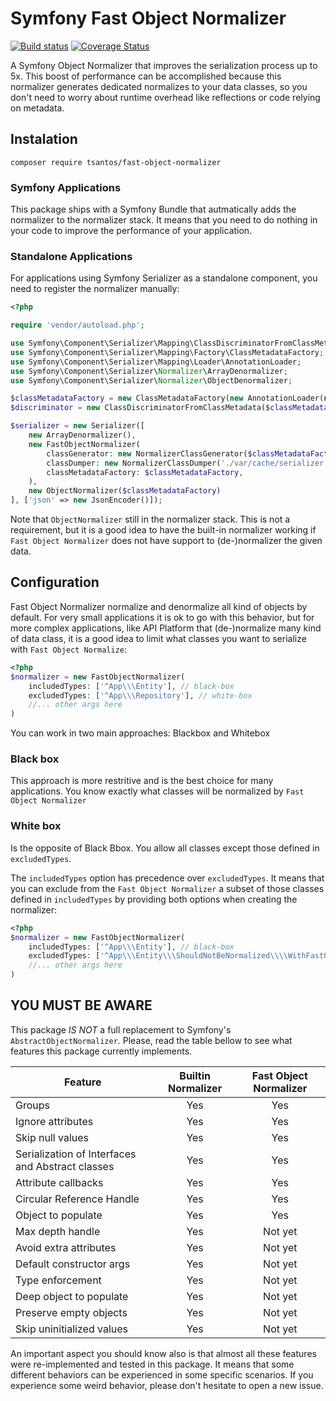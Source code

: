 # Symfony Fast Object Normalizer 
[![Build status][main image]][main] [![Coverage Status][main coverage image]][main coverage]

A Symfony Object Normalizer that improves the serialization process up to 5x. This boost of performance can be 
accomplished because this normalizer generates dedicated normalizes to your data classes, so you don't need
to worry about runtime overhead like reflections or code relying on metadata.

## Instalation

    composer require tsantos/fast-object-normalizer

### Symfony Applications

This package ships with a Symfony Bundle that autmatically adds the normalizer to the normalizer stack. 
It means that you need to do nothing in your code to improve the performance of your application.

### Standalone Applications

For applications using Symfony Serializer as a standalone component, you need to register the normalizer
manually:

```php
<?php

require 'vendor/autoload.php';

use Symfony\Component\Serializer\Mapping\ClassDiscriminatorFromClassMetadata;
use Symfony\Component\Serializer\Mapping\Factory\ClassMetadataFactory;
use Symfony\Component\Serializer\Mapping\Loader\AnnotationLoader;
use Symfony\Component\Serializer\Normalizer\ArrayDenormalizer;
use Symfony\Component\Serializer\Normalizer\ObjectDenormalizer;

$classMetadataFactory = new ClassMetadataFactory(new AnnotationLoader(new AnnotationReader()));
$discriminator = new ClassDiscriminatorFromClassMetadata($classMetadataFactory);

$serializer = new Serializer([
    new ArrayDenormalizer(),
    new FastObjectNormalizer(
        classGenerator: new NormalizerClassGenerator($classMetadataFactory, $discriminator),
        classDumper: new NormalizerClassDumper('./var/cache/serializer'),
        classMetadataFactory: $classMetadataFactory,
    ),
    new ObjectNormalizer($classMetadataFactory)
], ['json' => new JsonEncoder()]);
```

Note that `ObjectNormalizer` still in the normalizer stack. This is not a requirement, but it is a good idea to have
the built-in normalizer working if `Fast Object Normalizer` does not have support to (de-)normalizer the given data.

## Configuration

Fast Object Normalizer normalize and denormalize all kind of objects by default. For very small applications it is ok
to go with this behavior, but for more complex applications, like API Platform that (de-)normalize many kind of data class,
it is a good idea to limit what classes you want to serialize with `Fast Object Normalize`:

```php
<?php
$normalizer = new FastObjectNormalizer(
    includedTypes: ['^App\\\Entity'], // black-box
    excludedTypes: ['^App\\\Repository'], // white-box
    //... other args here
)
```

You can work in two main approaches: Blackbox and Whitebox

### Black box

This approach is more restritive and is the best choice for many applications. You know exactly what classes will be 
normalized by `Fast Object Normalizer`

### White box

Is the opposite of Black Bbox. You allow all classes except those defined in `excludedTypes`.

The `includedTypes` option has precedence over `excludedTypes`. It means that you can exclude from the `Fast Object
Normalizer` a subset of those classes defined in `includedTypes` by providing both options when creating the normalizer:

```php
<?php
$normalizer = new FastObjectNormalizer(
    includedTypes: ['^App\\\Entity'], // black-box
    excludedTypes: ['^App\\\Entity\\\ShouldNotBeNormalized\\\\WithFastObjectNormalizer'], // white-box
    //... other args here
)
```

## YOU MUST BE AWARE

This package *IS NOT* a full replacement to Symfony's `AbstractObjectNormalizer`. Please, read the table bellow to see
what features this package currently implements.

| **Feature**                                      | **Builtin Normalizer** | **Fast Object Normalizer** |
|--------------------------------------------------|:----------------------:|:--------------------------:|
| Groups                                           |          Yes           |            Yes             |
| Ignore attributes                                |          Yes           |            Yes             |
| Skip null values                                 |          Yes           |            Yes             |
| Serialization of Interfaces and Abstract classes |          Yes           |            Yes             |
| Attribute callbacks                              |          Yes           |            Yes             |
| Circular Reference Handle                        |          Yes           |            Yes             |
| Object to populate                               |          Yes           |            Yes             |
| Max depth handle                                 |          Yes           |          Not yet           |
| Avoid extra attributes                           |          Yes           |          Not yet           |
| Default constructor args                         |          Yes           |          Not yet           |
| Type enforcement                                 |          Yes           |          Not yet           |
| Deep object to populate                          |          Yes           |          Not yet           |
| Preserve empty objects                           |          Yes           |          Not yet           |
| Skip uninitialized values                        |          Yes           |          Not yet           |

An important aspect you should know also is that almost all these features were re-implemented and tested in this package. 
It means that some different behaviors can be experienced in some specific scenarios. If you experience some weird behavior,
please don't hesitate to open a new issue. 

[main image]: https://github.com/tsantos84/fast-object-normalizer/actions/workflows/ci.yml/badge.svg?branch=main
[main]: https://github.com/tsantos84/fast-object-normalizer/tree/main
[main coverage image]: https://codecov.io/gh/tsantos84/fast-object-normalizer/branch/main/graph/badge.svg
[main coverage]: https://codecov.io/gh/tsantos84/fast-object-normalizer/branch/main